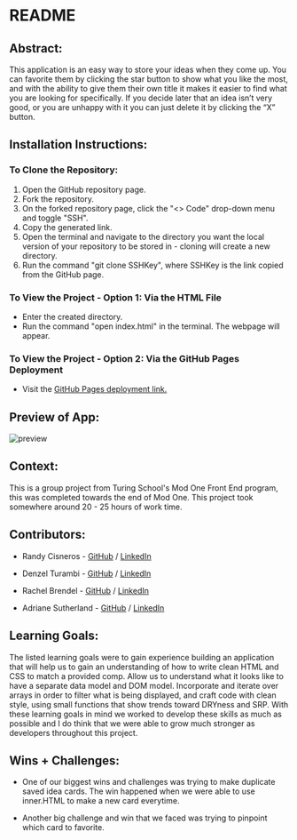 # README
## Abstract:
This application is an easy way to store your ideas when they come up. You can favorite them by clicking the star button to show what you like the most, and with the ability to give them their own title it makes it easier to find what you are looking for specifically. If you decide later that an idea isn’t very good, or you are unhappy with it you can just delete it by clicking the “X” button.

## Installation Instructions:
### To Clone the Repository:
1. Open the GitHub repository page.
1. Fork the repository.
1. On the forked repository page, click the "<> Code" drop-down menu and toggle "SSH".
1. Copy the generated link.
1. Open the terminal and navigate to the directory you want the local version of your repository to be stored in - cloning will create a new directory.
1. Run the command "git clone SSHKey", where SSHKey is the link copied from the GitHub page.

### To View the Project - Option 1: Via the HTML File
- Enter the created directory.
- Run the command "open index.html" in the terminal. The webpage will appear.

### To View the Project - Option 2: Via the GitHub Pages Deployment
- Visit the [GitHub Pages deployment link.](https://asutherland91.github.io/ideabox/)



## Preview of App:
![preview](https://media.giphy.com/media/v1.Y2lkPTc5MGI3NjExYjM0MGI5NjIxMzc0M2NjZTkxMTQ0NjkxN2FmNTZjZDhhMGZjZjI0MCZjdD1n/X2Eu8VUrH51Ml5D5Uz/giphy.gif)

## Context:
This is a group project from Turing School's Mod One Front End program, this was completed towards the end of Mod One. This project took somewhere around 20 - 25 hours of work time.

## Contributors:
* Randy Cisneros - [GitHub](https://github.com/RandyGitProjects) / [LinkedIn](https://www.linkedin.com/in/randy-cisneros-17006a191/)

* Denzel Turambi - [GitHub](https://github.com/Denzel-Turambi) / [LinkedIn](https://www.linkedin.com/in/denzel-turambi-71a298267/)

* Rachel Brendel - [GitHub](https://github.com/brendel-r) / [LinkedIn](https://www.linkedin.com/in/rachel-brendel-bb9673197)

* Adriane Sutherland - [GitHub](https://github.com/asutherland91) / [LinkedIn](https://www.linkedin.com/in/adrianesutherland/)

## Learning Goals:
The listed learning goals were to gain experience building an application that will help us to gain an understanding of how to write clean HTML and CSS to match a provided comp. Allow us to understand what it looks like to have a separate data model and DOM model. Incorporate and iterate over arrays in order to filter what is being displayed, and craft code with clean style, using small functions that show trends toward DRYness and SRP. With these learning goals in mind we worked to develop these skills as much as possible and I do think that we were able to grow much stronger as developers throughout this project.

## Wins + Challenges:
* One of our biggest wins and challenges was trying to make duplicate saved idea cards. The win happened when we were able to use inner.HTML to make a new card everytime.

* Another big challenge and win that we faced was trying to pinpoint which card to favorite. 
